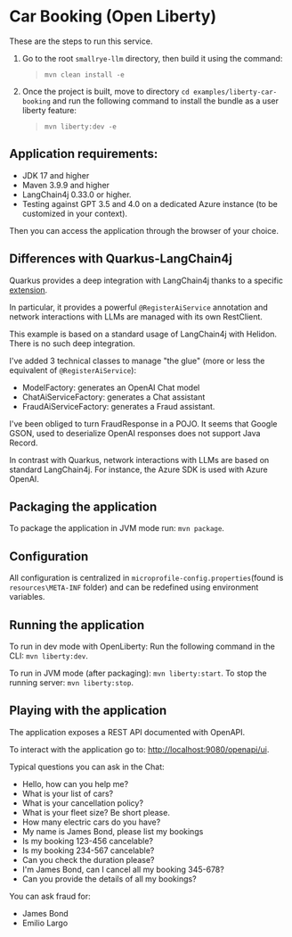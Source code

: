 # Car Booking (Open Liberty)

These are the steps to run this service.

1. Go to the root `smallrye-llm` directory, then build it using the command:
 	> `mvn clean install -e`
2. Once the project is built, move to directory `cd examples/liberty-car-booking` and run the following command to install the bundle as a user liberty feature:
 	> `mvn liberty:dev -e`
 	
## Application requirements:
- JDK 17 and higher
- Maven 3.9.9 and higher
- LangChain4j 0.33.0 or higher.
- Testing against GPT 3.5 and 4.0 on a dedicated Azure instance (to be customized in your context). 

Then you can access the application through the browser of your choice.

## Differences with Quarkus-LangChain4j

Quarkus provides a deep integration with LangChain4j thanks to a specific [extension](https://docs.quarkiverse.io/quarkus-langchain4j/dev/index.html).

In particular, it provides a powerful `@RegisterAiService` annotation and network interactions with LLMs are managed with its own RestClient.

This example is based on a standard usage of LangChain4j with Helidon. There is no such deep integration. 

I've added 3 technical classes to manage "the glue" (more or less the equivalent of `@RegisterAiService`):

* ModelFactory: generates an OpenAI Chat model
* ChatAiServiceFactory: generates a Chat assistant
* FraudAiServiceFactory: generates a Fraud assistant.

I've been obliged to turn FraudResponse in a POJO. It seems that Google GSON, used to deserialize OpenAI responses does not support Java Record.

In contrast with Quarkus, network interactions with LLMs are based on standard LangChain4j. For instance, the Azure SDK is used with Azure OpenAI.

## Packaging the application

To package the application in JVM mode run: `mvn package`.

## Configuration

All configuration is centralized in `microprofile-config.properties`(found is `resources\META-INF` folder) and can be redefined using environment variables.

## Running the application

To run in dev mode with OpenLiberty: Run the following command in the CLI: `mvn liberty:dev`.

To run in JVM mode (after packaging): `mvn liberty:start`. To stop the running server: `mvn liberty:stop`.


## Playing with the application

The application exposes a REST API documented with OpenAPI. 

To interact with the application go to: [http://localhost:9080/openapi/ui](http://localhost:8080/openapi/ui).


Typical questions you can ask in the Chat:

* Hello, how can you help me?
* What is your list of cars?
* What is your cancellation policy?
* What is your fleet size? Be short please.
* How many electric cars do you have?
* My name is James Bond, please list my bookings
* Is my booking 123-456 cancelable?
* Is my booking 234-567 cancelable?
* Can you check the duration please?
* I'm James Bond, can I cancel all my booking 345-678?
* Can you provide the details of all my bookings?

You can ask fraud for:

* James Bond
* Emilio Largo
